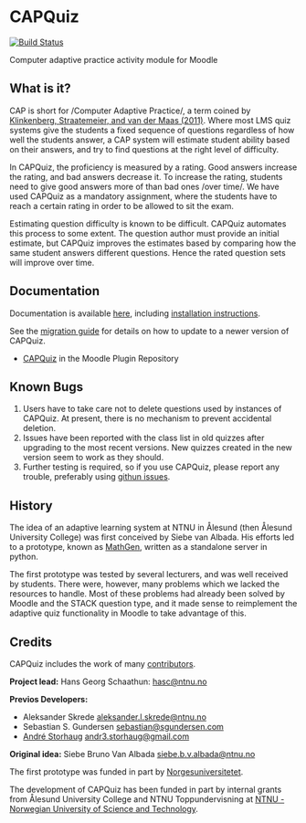 # CAPQuiz
[![Build Status](https://travis-ci.org/KQMATH/moodle-mod_capquiz.svg?branch=master)](https://travis-ci.org/KQMATH/moodle-mod_capquiz)

Computer adaptive practice activity module for Moodle

## What is it?

CAP is short for /Computer Adaptive Practice/, a term coined by [Klinkenberg, Straatemeier, and van der Maas (2011)](https://www.sciencedirect.com/science/article/pii/S0360131511000418). Where most LMS quiz systems give the students a fixed sequence of questions regardless of how well the students answer, a CAP system will estimate student ability based on their answers, and try to find questions at the right level of difficulty.

In CAPQuiz, the proficiency is measured by a rating.  Good answers increase the rating, and bad answers decrease it.  To increase the rating, students need to give good answers more of than bad ones /over time/.  We have used CAPQuiz as a mandatory assignment, where the students have to reach a certain rating in order to be allowed to sit the exam.

Estimating question difficulty is known to be difficult. CAPQuiz automates this process to some extent. The question author must provide an initial estimate, but CAPQuiz improves the estimates based by comparing how the same student answers different questions. Hence the rated question sets will improve over time.

## Documentation
Documentation is available [here](https://github.com/KQMATH/moodle-mod_capquiz/wiki), including [installation instructions](https://github.com/KQMATH/moodle-mod_capquiz/wiki/Installation-instructions).

See the [migration guide](https://github.com/KQMATH/moodle-mod_capquiz/wiki/Migration) for details on how to update to a newer version of CAPQuiz.

+ [CAPQuiz](https://moodle.org/plugins/pluginversions.php?plugin=mod_capquiz) in the Moodle Plugin Repository

## Known Bugs

1.  Users have to take care not to delete questions used by 
    instances of CAPQuiz.  At present, there is no mechanism to
    prevent accidental deletion.
2.  Issues have been reported with the class list in old quizzes
    after upgrading to the most recent versions.  New quizzes created
    in the new version seem to work as they should.
3.  Further testing is required, so if you use CAPQuiz, please report
    any trouble, preferably using 
    [githun issues](https://github.com/KQMATH/moodle-mod_capquiz/issues).

## History
The idea of an adaptive learning system at NTNU in Ålesund (then Ålesund University College) was first conceived by Siebe van Albada.  His efforts led to a prototype, known as [MathGen](https://github.com/MathGen/oppgavegenerator), written as a standalone server in python.

The first prototype was tested by several lecturers, and was well received by students. There were, however, many problems which we lacked the resources to handle. Most of these problems had already been solved by Moodle and the STACK question type, and it made sense to reimplement the adaptive quiz functionality in Moodle to take advantage of this.

## Credits
CAPQuiz includes the work of many [contributors](https://github.com/KQMATH/moodle-mod_capquiz/wiki/Credits).

**Project lead:** Hans Georg Schaathun: <hasc@ntnu.no>

**Previos Developers:**
* Aleksander Skrede <aleksander.l.skrede@ntnu.no>
* Sebastian S. Gundersen <sebastian@sgundersen.com>
* [André Storhaug](https://github.com/andstor) <andr3.storhaug@gmail.com>

**Original idea:**
Siebe Bruno Van Albada <siebe.b.v.albada@ntnu.no>

The first prototype was funded in part by
[Norgesuniversitetet](https://norgesuniversitetet.no/).

The development of CAPQuiz has been funded in part by internal grants from Ålesund University College and NTNU Toppundervisning at [NTNU - Norwegian University of Science and Technology](http://www.ntnu.no).
